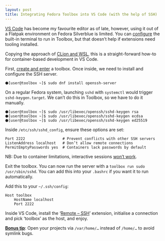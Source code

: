 ```yaml
---
layout: post
title: Integrating Fedora Toolbox into VS Code (with the help of SSH)
---
```


[VS Code][code] has become my favourite editor as of late, however, using it out of a Flatpak environment on Fedora Silverblue is limited. You can [configure][flatpak-spawn] the built-in terminal to run in Toolbox, but that doesn’t help if extensions need tooling installed.

Copying the approach of [CLion and WSL][clion-wsl], this is a straight-forward how-to for container-based development in VS Code.

First, [create and enter][toolbox] a toolbox. Once inside, we need to install and configure the SSH server.

```text
⬢[user@toolbox ~]$ sudo dnf install openssh-server
```

On a regular Fedora system, launching `sshd` with `systemctl` would trigger `sshd-keygen.target`. We can’t do this in Toolbox, so we have to do it manually.

```text
⬢[user@toolbox ~]$ sudo /usr/libexec/openssh/sshd-keygen rsa
⬢[user@toolbox ~]$ sudo /usr/libexec/openssh/sshd-keygen ecdsa
⬢[user@toolbox ~]$ sudo /usr/libexec/openssh/sshd-keygen ed25519
```

Inside `/etc/ssh/sshd_config`, ensure these options are set:

```text
Port 2222                 # Prevent conflicts with other SSH servers
ListenAddress localhost   # Don’t allow remote connections
PermitEmptyPasswords yes  # Containers lack passwords by default
```

NB: Due to container limitations, interactive sessions [won’t work][source].

Exit the toolbox. You can now run the server with a `toolbox run sudo /usr/sbin/sshd`. You can add this into your `.bashrc` if you want it to run automatically.

Add this to your `~/.ssh/config`:

```text
Host toolbox
    HostName localhost
    Port 2222
```

Inside VS Code, install the ‘[Remote – SSH][remote]’ extension, initialise a connection and pick ‘toolbox’ as the host, and enjoy.

[**Bonus tip**][symlinks]: Open your projects via `/var/home/…` instead of
`/home/…` to avoid symlink bugs.

[code]: https://flathub.org/apps/details/com.visualstudio.code
[flatpak-spawn]: https://discussion.fedoraproject.org/t/developing-applications-using-flatpak-packaged-editors-ides/269/19
[toolbox]: https://docs.fedoraproject.org/en-US/fedora-silverblue/toolbox/#toolbox-first-toolbox
[clion-wsl]: https://github.com/JetBrains/clion-wsl
[source]: https://discussion.fedoraproject.org/t/ssh-into-a-toolbox/2155/12
[remote]: https://marketplace.visualstudio.com/items?itemName=ms-vscode-remote.remote-ssh
[symlinks]: https://discussion.fedoraproject.org/t/tip-use-var-home-instead-of-home-in-vs-code/21887
